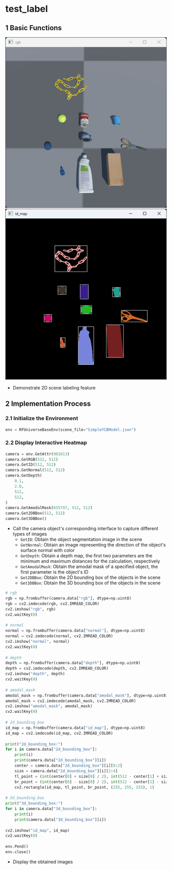 # test_label

## 1 Basic Functions

![](../image/label/rgb.png)
![](../image/label/id.png)

- Demonstrate 2D scene labeling feature

## 2 Implementation Process

### 2.1 Initialize the Environment

```python
env = RFUniverseBaseEnv(scene_file="SimpleYCBModel.json")
```

### 2.2 Display Interactive Heatmap

```python
camera = env.GetAttr(981613)
camera.GetRGB(512, 512)
camera.GetID(512, 512)
camera.GetNormal(512, 512)
camera.GetDepth(
    0.1,
    2.0,
    512,
    512,
)
camera.GetAmodalMask(655797, 512, 512)
camera.Get2DBBox(512, 512)
camera.Get3DBBox()
```

- Call the camera object's corresponding interface to capture different types of images
    - `GetID`: Obtain the object segmentation image in the scene
    - `GetNormal`: Obtain an image representing the direction of the object's surface normal with color
    - `GetDepth`: Obtain a depth map, the first two parameters are the minimum and maximum distances for the calculation, respectively
    - `GetAmodalMask`: Obtain the amodal mask of a specified object, the first parameter is the object's ID
    - `Get2DBBox`: Obtain the 2D bounding box of the objects in the scene
    - `Get3DBBox`: Obtain the 3D bounding box of the objects in the scene

```python
# rgb
rgb = np.frombuffer(camera.data["rgb"], dtype=np.uint8)
rgb = cv2.imdecode(rgb, cv2.IMREAD_COLOR)
cv2.imshow("rgb", rgb)
cv2.waitKey(0)

# normal
normal = np.frombuffer(camera.data["normal"], dtype=np.uint8)
normal = cv2.imdecode(normal, cv2.IMREAD_COLOR)
cv2.imshow("normal", normal)
cv2.waitKey(0)

# depth
depth = np.frombuffer(camera.data["depth"], dtype=np.uint8)
depth = cv2.imdecode(depth, cv2.IMREAD_COLOR)
cv2.imshow("depth", depth)
cv2.waitKey(0)

# amodal_mask
amodal_mask = np.frombuffer(camera.data["amodal_mask"], dtype=np.uint8)
amodal_mask = cv2.imdecode(amodal_mask, cv2.IMREAD_COLOR)
cv2.imshow("amodal_mask", amodal_mask)
cv2.waitKey(0)

# 2d_bounding_box
id_map = np.frombuffer(camera.data["id_map"], dtype=np.uint8)
id_map = cv2.imdecode(id_map, cv2.IMREAD_COLOR)

print("2d_bounding_box:")
for i in camera.data["2d_bounding_box"]:
    print(i)
    print(camera.data["2d_bounding_box"][i])
    center = camera.data["2d_bounding_box"][i][0:2]
    size = camera.data["2d_bounding_box"][i][2:4]
    tl_point = (int(center[0] + size[0] / 2), int(512 - center[1] + size[1] / 2))
    br_point = (int(center[0] - size[0] / 2), int(512 - center[1] - size[1] / 2))
    cv2.rectangle(id_map, tl_point, br_point, (255, 255, 255), 1)

# 3d_bounding_box
print("3d_bounding_box:")
for i in camera.data["3d_bounding_box"]:
    print(i)
    print(camera.data["3d_bounding_box"][i])

cv2.imshow("id_map", id_map)
cv2.waitKey(0)

env.Pend()
env.close()
```

- Display the obtained images